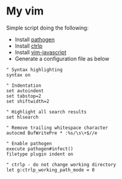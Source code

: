 My vim
======


Simple script doing the following:

* Install [pathogen](https://github.com/tpope/vim-pathogen)
* Install [ctrlp](https://github.com/kien/ctrlp.vim)
* Install [vim-javascript](https://github.com/pangloss/vim-javascript)
* Generate a configuration file as below


```
" Syntax highlighting
syntax on

" Indentation
set autoindent
set tabstop=2
set shiftwidth=2

" Highlight all search results
set hlsearch

" Remove trailing whitespace character
autocmd BufWritePre * :%s/\s\+$//e

" Enable pathogen
execute pathogen#infect()
filetype plugin indent on

" ctrlp - do not change working directory
let g:ctrlp_working_path_mode = 0
```
